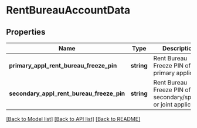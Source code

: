 # RentBureauAccountData

## Properties
Name | Type | Description | Notes
------------ | ------------- | ------------- | -------------
**primary_appl_rent_bureau_freeze_pin** | **string** | Rent Bureau Freeze PIN of the primary applicant | [optional] 
**secondary_appl_rent_bureau_freeze_pin** | **string** | Rent Bureau Freeze PIN of the secondary/spouse or joint applicant | [optional] 

[[Back to Model list]](../README.md#documentation-for-models) [[Back to API list]](../README.md#documentation-for-api-endpoints) [[Back to README]](../README.md)


